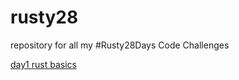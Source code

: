 # rusty28

repository for all my #Rusty28Days Code Challenges

[day1 rust basics](./rusty1day/1.md)
